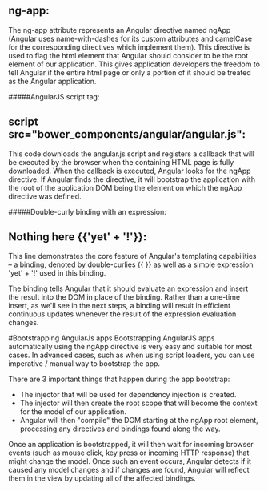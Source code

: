 ## ng-app:
The ng-app attribute represents an Angular directive named ngApp (Angular uses name-with-dashes for its 
custom attributes and camelCase for the corresponding directives which implement them). This directive is used to
flag the html element that Angular should consider to be the root element of our application. This gives application 
developers the freedom to tell Angular if the entire html page or only a portion of it should be treated as the Angular
application.


#####AngularJS script tag:
## script src="bower_components/angular/angular.js":
This code downloads the angular.js script and registers a callback that will be executed by the browser when the 
containing HTML page is fully downloaded. When the callback is executed, Angular looks for the ngApp directive. 
If Angular finds the directive, it will bootstrap the application with the root of the application DOM being the element 
on which the ngApp directive was defined.

#####Double-curly binding with an expression:
##  Nothing here {{'yet' + '!'}}:
This line demonstrates the core feature of Angular's templating capabilities 
– a binding, denoted by double-curlies {{ }} as well as a simple expression 'yet' + '!' used in this binding.

The binding tells Angular that it should evaluate an expression and insert the result into the DOM in place of 
the binding. Rather than a one-time insert, as we'll see in the next steps, a binding will result in efficient 
continuous updates whenever the result of the expression evaluation changes.





#Bootstrapping AngularJs apps
Bootstrapping AngularJS apps automatically using the ngApp directive is very easy and suitable for most cases. 
In advanced cases, such as when using script loaders, you can use imperative / manual way to bootstrap the app.

There are 3 important things that happen during the app bootstrap:
* The injector that will be used for dependency injection is created.
* The injector will then create the root scope that will become the context for the model of our application.
* Angular will then "compile" the DOM starting at the ngApp root element, processing any directives and bindings 
found along the way.

Once an application is bootstrapped, it will then wait for incoming browser events (such as mouse click,
key press or incoming HTTP response) that might change the model. Once such an event occurs, Angular detects if it caused 
any model changes and if changes are found, Angular will reflect them in the view by updating all of the affected bindings.
